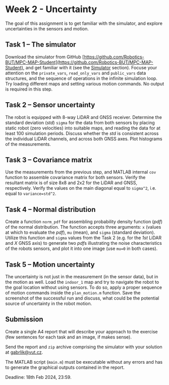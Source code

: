 ﻿# Week 2 - Uncertainty

The goal of this assignment is to get familiar with the simulator, and explore uncertainties in the sensors and motion.

## Task 1 – The simulator

Download the simulator from GitHub [https://github.com/Robotics-BUT/MPC-MAP-Student](https://github.com/Robotics-BUT/MPC-MAP-Student), and get familiar with it (see the [Simulator](resources/simulator/text.md) section). Focuse your attention on the `private_vars`, `read_only_vars` and `public_vars` data structures, and the sequence of operations in the infinite simulation loop. Try loading different maps and setting various motion commands. No output is required in this step.

## Task 2 – Sensor uncertainty

The robot is equipped with 8-way LiDAR and GNSS receiver. Determine the standard deviation (*std*) `sigma` for the data from both sensors by placing static robot (zero velocities) into suitable maps, and reading the data for at least 100 simulation periods. Discuss whether the *std* is consistent across the individual LiDAR channels, and across both GNSS axes. Plot histograms of the measurements.

## Task 3 – Covariance matrix

Use the measurements from the previous step, and MATLAB internal `cov` function to assemble covariance matrix for both sensors. Verify the resultant matrix is of size 8x8 and 2x2 for the LiDAR and GNSS, respectively. Verify the values on the main diagonal equal to `sigma^2`, i.e. equal to `variance=std^2`.

## Task 4 – Normal distribution

Create a function `norm_pdf` for assembling probability density function (*pdf*) of the normal distribution. The function accepts three arguments: `x` (values at which to evaluate the *pdf*), `mu` (mean), and `sigma` (standard deviation). Utilize this function and `sigma` values from the Task 2 (e.g. for the *1st* LiDAR and *X* GNSS axis) to generate two *pdf*s illustrating the noise characteristics of the robots sensors, and plot it into one image (use `mu=0` in both cases).

## Task 5 – Motion uncertainty

The uncertainty is not just in the measurement (in the sensor data), but in the motion as well. Load the `indoor_1` map and try to navigate the robot to the goal location without using sensors. To do so, apply a proper sequence of motion commands inside the `plan_motion.m` function. Save the screenshot of the successful run and discuss, what could be the potential source of uncertainty in the robot motion.

## Submission

Create a single A4 report that will describe your approach to the exercise (few sentences for each task and an image, if makes sense).

Send the report and `zip` archive comprising the simulator with your solution at gabrlik@vut.cz.

The MATLAB script (`main.m`) must be executable without any errors and has to generate the graphical outputs contained in the report.

Deadline: 18th Feb 2024, 23:59.
